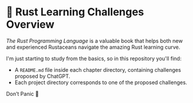 # 📘 Rust Learning Challenges Overview

*The Rust Programming Language* is a valuable book that helps both new and experienced Rustaceans navigate the amazing Rust learning curve.

I'm just starting to study from the basics, so in this repository you'll find:

- A `README.md` file inside each chapter directory, containing challenges proposed by ChatGPT.
- Each project directory corresponds to one of the proposed challenges.

Don’t Panic 🦀

